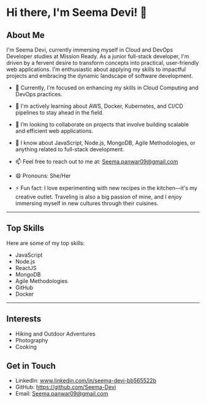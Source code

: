  # Hi there, I'm Seema Devi! 👋
 
## About Me


I'm Seema Devi, currently immersing myself in Cloud and DevOps Developer studies at Mission Ready. As a junior full-stack developer, I'm driven by a fervent desire to transform concepts into practical, user-friendly web applications. I'm enthusiastic about applying my skills to impactful projects and embracing the dynamic landscape of software development.



- 🔭 Currently, I'm focused on enhancing my skills in Cloud Computing and DevOps practices.
  
- 🌱 I'm actively learning about AWS, Docker, Kubernetes, and CI/CD pipelines to stay ahead in the field.
  
- 👯 I’m looking to collaborate on projects that involve building scalable and efficient web applications.
  
- 💬 I know about JavaScript, Node.js, MongoDB, Agile Methodologies, or anything related to full-stack development.
  
- 📫 Feel free to reach out to me at: Seema.panwar09@gmail.com
  
- 😄 Pronouns: She/Her
- ⚡ Fun fact: I love experimenting with new recipes in the kitchen—it's my creative outlet. Traveling is also a big passion of mine, and I enjoy immersing myself in new cultures through their cuisines.
  

---

## Top Skills

Here are some of my top skills:

- JavaScript
- Node.js
- ReactJS
- MongoDB
- Agile Methodologies
- GitHub
- Docker

---

## Interests

- Hiking and Outdoor Adventures
- Photography
- Cooking

 
## Get in Touch

- LinkedIn: www.linkedin.com/in/seema-devi-bb565522b
- GitHub: https://github.com/Seema-Devi
- Email: Seema.panwar09@gmail.com


<!---
Seema-Devi/Seema-Devi is a ✨ special ✨ repository because its `README.md` (this file) appears on your GitHub profile.
You can click the Preview link to take a look at your changes.
--->
